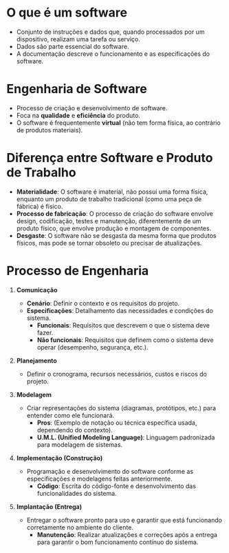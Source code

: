 # O que é um software
- Conjunto de instruções e dados que, quando processados por um dispositivo, realizam uma tarefa ou serviço.
- Dados são parte essencial do software.
- A documentação descreve o funcionamento e as especificações do software.

# Engenharia de Software
- Processo de criação e desenvolvimento de software.
- Foca na **qualidade** e **eficiência** do produto.
- O software é frequentemente **virtual** (não tem forma física, ao contrário de produtos materiais).

# Diferença entre Software e Produto de Trabalho
- **Materialidade**: O software é imaterial, não possui uma forma física, enquanto um produto de trabalho tradicional (como uma peça de fábrica) é físico.
- **Processo de fabricação**: O processo de criação do software envolve design, codificação, testes e manutenção, diferentemente de um produto físico, que envolve produção e montagem de componentes.
- **Desgaste**: O software não se desgasta da mesma forma que produtos físicos, mas pode se tornar obsoleto ou precisar de atualizações.

# Processo de Engenharia

1. **Comunicação**
   - **Cenário**: Definir o contexto e os requisitos do projeto.
   - **Especificações**: Detalhamento das necessidades e condições do sistema.
     - **Funcionais**: Requisitos que descrevem o que o sistema deve fazer.
     - **Não funcionais**: Requisitos que definem como o sistema deve operar (desempenho, segurança, etc.).

2. **Planejamento**
   - Definir o cronograma, recursos necessários, custos e riscos do projeto.

3. **Modelagem**
   - Criar representações do sistema (diagramas, protótipos, etc.) para entender como ele funcionará.
     - **Pros**: (Exemplo de notação ou técnica específica usada, dependendo do contexto).
     - **U.M.L. (Unified Modeling Language)**: Linguagem padronizada para modelagem de sistemas.

4. **Implementação (Construção)**
   - Programação e desenvolvimento do software conforme as especificações e modelagens feitas anteriormente.
     - **Código**: Escrita do código-fonte e desenvolvimento das funcionalidades do sistema.

5. **Implantação (Entrega)**
   - Entregar o software pronto para uso e garantir que está funcionando corretamente no ambiente do cliente.
     - **Manutenção**: Realizar atualizações e correções após a entrega para garantir o bom funcionamento contínuo do sistema.



